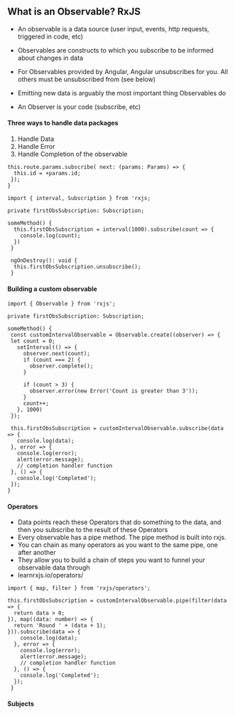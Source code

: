 ## What is an Observable? RxJS
- An observable is a data source (user input, events, http requests, triggered in code, etc)
- Observables are constructs to which you subscribe to be informed about changes in data
- For Observables provided by Angular, Angular unsubscribes for you. All others must be unsubscribed from (see below)
- Emitting new data is arguably the most important thing Observables do

- An Observer is your code (subscribe, etc)

#### Three ways to handle data packages
1. Handle Data
2. Handle Error
3. Handle Completion of the observable

```
this.route.params.subscribe( next: (params: Params) => {
  this.id = +params.id;
 });
}
```
```
import { interval, Subscription } from 'rxjs;

private firstObsSubscription: Subscription;

someMethod() {
  this.firstObsSubscription = interval(1000).subscribe(count => {
    console.log(count);
  })
 }
 
 ngOnDestroy(): void {
  this.firstObsSubscription.unsubscribe();
 }
 ```
 #### Building a custom observable
 ```
 import { Observable } from 'rxjs';
 
 private firstObsSubscription: Subscription;
 
 someMethod() {
  const customIntervalObservable = Observable.create((observer) => {
  let count = 0;
    setInterval(() => {
      observer.next(count);
      if (count === 2) {
        observer.complete();
      }
      
      if (count > 3) {
        observer.error(new Error('Count is greater than 3'));
      }
      count++;
    }, 1000)
  });
  
  this.firstObsSubscription = customIntervalObservable.subscribe(data => {
    console.log(data);
  }, error => {
    console.log(error);
    alert(error.message);
    // completion handler function
  }, () => {
    console.log('Completed');
  });
 }
```
#### Operators
- Data points reach these Operators that do something to the data, and then you subscribe to the result of these Operators
- Every observable has a pipe method. The pipe method is built into rxjs.
- You can chain as many operators as you want to the same pipe, one after another
- They allow you to build a chain of steps you want to funnel your observable data through
- learnrxjs.io/operators/

```
import { map, filter } from 'rxjs/operators';

this.firstObsSubscription = customIntervalObservable.pipe(filter(data => {
  return data > 0;
}), map((data: number) => {
  return 'Round ' + (data + 1);
})).subscribe(data => {
    console.log(data);
  }, error => {
    console.log(error);
    alert(error.message);
    // completion handler function
  }, () => {
    console.log('Completed');
  });
 }
 ```
 #### Subjects
